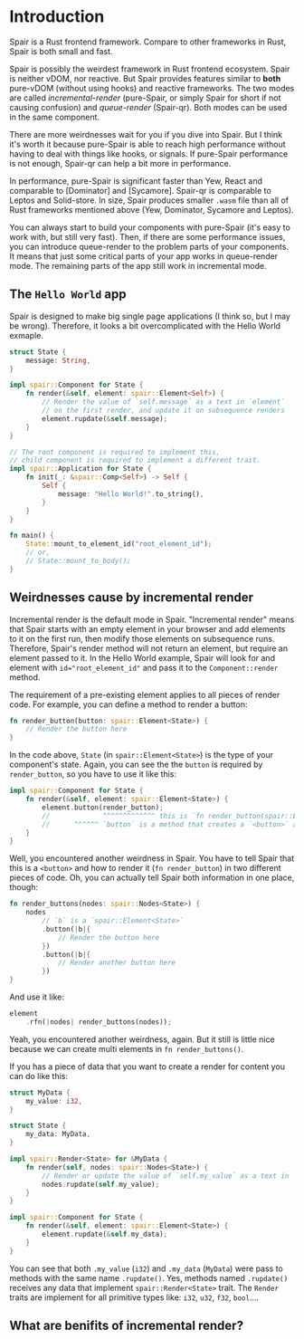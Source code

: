 # Introduction

Spair is a Rust frontend framework. Compare to other frameworks in Rust, Spair is both small and fast.

Spair is possibly the weirdest framework in Rust frontend ecosystem. Spair is neither vDOM, nor reactive. But Spair provides features similar to **both** pure-vDOM (without using hooks) and reactive frameworks. The two modes are called *incremental-render* (pure-Spair, or simply Spair for short if not causing confusion) and *queue-render* (Spair-qr). Both modes can be used in the same component.

There are more weirdnesses wait for you if you dive into Spair. But I think it's worth it because pure-Spair is able to reach high performance without having to deal with things like hooks, or signals. If pure-Spair performance is not enough, Spair-qr can help a bit more in performance.

In performance, pure-Spair is significant faster than Yew, React and comparable to [Dominator] and [Sycamore]. Spair-qr is comparable to Leptos and Solid-store. In size, Spair produces smaller `.wasm` file than all of Rust frameworks mentioned above (Yew, Dominator, Sycamore and Leptos).

You can always start to build your components with pure-Spair (it's easy to work with, but still very fast). Then, if there are some performance issues, you can introduce queue-render to the problem parts of your components. It means that just some critical parts of your app works in queue-render mode. The remaining parts of the app still work in incremental mode.

## The `Hello World` app

Spair is designed to make big single page applications (I think so, but I may be wrong). Therefore, it looks a bit overcomplicated with the Hello World exmaple.
```rust
struct State {
    message: String,
}

impl spair::Component for State {
    fn render(&self, element: spair::Element<Self>) {
        // Render the value of `self.message` as a text in `element`
        // on the first render, and update it on subsequence renders
        element.rupdate(&self.message);
    }
}

// The root component is required to implement this,
// child component is required to implement a different trait.
impl spair::Application for State {
    fn init(_: &spair::Comp<Self>) -> Self {
        Self {
            message: "Hello World!".to_string(),
        }
    }
}

fn main() {
    State::mount_to_element_id("root_element_id");
    // or,
    // State::mount_to_body();
}
```

## Weirdnesses cause by incremental render

Incremental render is the default mode in Spair. "Incremental render" means that Spair starts with an empty element in your browser and add elements to it on the first run, then modify those elements on subsequence runs. Therefore, Spair's render method will not return an element, but require an element passed to it. In the Hello World example, Spair will look for and element with `id="root_element_id"` and pass it to the `Component::render` method.

The requirement of a pre-existing element applies to all pieces of render code. For example, you can define a method to render a button:
```rust
fn render_button(button: spair::Element<State>) {
    // Render the button here
}
```
In the code above, `State` (in `spair::Element<State>`) is the type of your component's state. Again, you can see the the `button` is required by `render_button`, so you have to use it like this:
```rust
impl spair::Component for State {
    fn render(&self, element: spair::Element<State>) {
        element.button(render_button);
        //             ^^^^^^^^^^^^^ this is `fn render_button(spair::Element<State>)`
        //      ^^^^^^ `button` is a method that creates a `<button>` as a child of `element`
    }
}
```
Well, you encountered another weirdness in Spair. You have to tell Spair that this is a `<button>` and how to render it (`fn render_button`) in two different pieces of code. Oh, you can actually tell Spair both information in one place, though:
```rust
fn render_buttons(nodes: spair::Nodes<State>) {
    nodes
        // `b` is a `spair::Element<State>`
        .button(|b|{
            // Render the button here
        })
        .button(|b|{
            // Render another button here
        })
}
```
And use it like:
```rust
element
    .rfn(|nodes| render_buttons(nodes));
```
Yeah, you encountered another weirdness, again. But it still is little nice because we can create multi elements in `fn render_buttons()`.

If you has a piece of data that you want to create a render for content you can do like this:
```rust
struct MyData {
    my_value: i32,
}

struct State {
    my_data: MyData,
}

impl spair::Render<State> for &MyData {
    fn render(self, nodes: spair::Nodes<State>) {
        // Render or update the value of `self.my_value` as a text in `nodes` 
        nodes.rupdate(self.my_value);
    }
}

impl spair::Component for State {
    fn render(&self, element: spair::Element<State>) {
        element.rupdate(&self.my_data);
    }
}

```
You can see that both `.my_value` (`i32`) and `.my_data` (`MyData`) were pass to methods with the same name `.rupdate()`. Yes, methods named `.rupdate()` receives any data that implement `spair::Render<State>` trait. The `Render` traits are implement for all primitive types like: `i32`, `u32`, `f32`, `bool`....

## What are benifits of incremental render?

